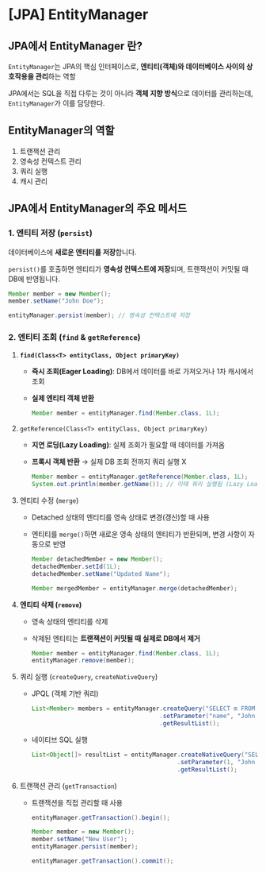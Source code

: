 # [JPA] EntityManager

## JPA에서 EntityManager 란?

`EntityManager`는 JPA의 핵심 인터페이스로, **엔티티(객체)와 데이터베이스 사이의 상호작용을 관리**하는 역할

JPA에서는 SQL을 직접 다루는 것이 아니라 **객체 지향 방식**으로 데이터를 관리하는데, `EntityManager`가 이를 담당한다.

## EntityManager의 역할

1. 트랜잭션 관리
2. 영속성 컨텍스트 관리
3. 쿼리 실행
4. 캐시 관리

## JPA에서 EntityManager의 주요 메서드

### **1. 엔티티 저장 (`persist`)**

데이터베이스에 **새로운 엔티티를 저장**합니다.

`persist()`를 호출하면 엔티티가 **영속성 컨텍스트에 저장**되며, 트랜잭션이 커밋될 때 DB에 반영됩니다.

```java
Member member = new Member();
member.setName("John Doe");

entityManager.persist(member); // 영속성 컨텍스트에 저장
```

### **2. 엔티티 조회 (`find` & `getReference`)**

1. **`find(Class<T> entityClass, Object primaryKey)`**
    - **즉시 조회(Eager Loading)**: DB에서 데이터를 바로 가져오거나 1차 캐시에서 조회
    - **실제 엔티티 객체 반환**
        
        ```java
        Member member = entityManager.find(Member.class, 1L);
        ```
        

1. `getReference(Class<T> entityClass, Object primaryKey)`
    - **지연 로딩(Lazy Loading)**: 실제 조회가 필요할 때 데이터를 가져옴
    - **프록시 객체 반환** → 실제 DB 조회 전까지 쿼리 실행 X
        
        ```java
        Member member = entityManager.getReference(Member.class, 1L);
        System.out.println(member.getName()); // 이때 쿼리 실행됨 (Lazy Loading)
        ```
        

1. 엔티티 수정 (`merge`)
    - Detached 상태의 엔티티를 영속 상태로 변경(갱신)할 때 사용
    - 엔티티를 `merge()`하면 새로운 영속 상태의 엔티티가 반환되며, 변경 사항이 자동으로 반영
        
        ```java
        Member detachedMember = new Member();
        detachedMember.setId(1L);
        detachedMember.setName("Updated Name");
        
        Member mergedMember = entityManager.merge(detachedMember);
        ```
        

1. **엔티티 삭제 (`remove`)**
    - 영속 상태의 엔티티를 삭제
    - 삭제된 엔티티는 **트랜잭션이 커밋될 때 실제로 DB에서 제거**
        
        ```java
        Member member = entityManager.find(Member.class, 1L);
        entityManager.remove(member);
        ```
        

1. 쿼리 실행 (`createQuery`, `createNativeQuery`)
    - JPQL (객체 기반 쿼리)
        
        ```java
        List<Member> members = entityManager.createQuery("SELECT m FROM Member m WHERE m.name = :name", Member.class)
                                            .setParameter("name", "John Doe")
                                            .getResultList();
        
        ```
        
    - 네이티브 SQL 실행
        
        ```java
        List<Object[]> resultList = entityManager.createNativeQuery("SELECT * FROM Member WHERE name = ?", Member.class)
                                                 .setParameter(1, "John Doe")
                                                 .getResultList();
        
        ```
        

1. 트랜잭션 관리 (`getTransaction`)
    - 트랜잭션을 직접 관리할 때 사용
        
        ```java
        entityManager.getTransaction().begin();
        
        Member member = new Member();
        member.setName("New User");
        entityManager.persist(member);
        
        entityManager.getTransaction().commit();
        
        ```